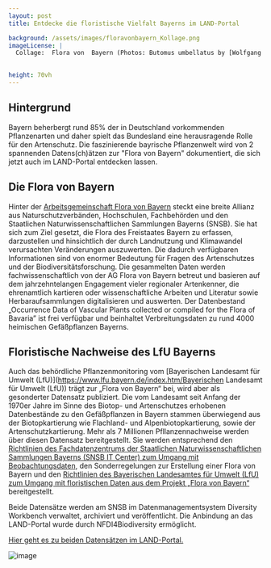 ```yaml
---
layout: post
title: Entdecke die floristische Vielfalt Bayerns im LAND-Portal

background: /assets/images/floravonbayern_Kollage.png
imageLicense: |
  Collage:  Flora von  Bayern (Photos: Butomus umbellatus by [Wolfgang Ahlmer](https://www.gbif.org/occurrence/2811466337), Linum viscosum L.  by [Andreas Zehm](https://www.gbif.org/occurrence/2809908448), Pulsatilla vulgaris Mill. by [Burkhard Biel](https://www.gbif.org/occurrence/2811322414), Gentiana asclepiadea L.  by [Sebastian Hollinger](https://www.gbif.org/occurrence/2811314413), Drosera rotundifolia L. by [Burkhard Biel](https://www.gbif.org/occurrence/2811319390), Tulipa sylvestris subsp. sylvestris by [Burkhard Biel] (https://www.gbif.org/occurrence/2811466550)

 
height: 70vh
---
```


## Hintergrund
Bayern beherbergt rund 85% der in Deutschland vorkommenden Pflanzenarten und daher spielt das Bundesland eine herausragende Rolle für den Artenschutz. Die faszinierende bayrische Pflanzenwelt wird von 2 spannenden Datens(ch)ätzen zur "Flora von Bayern" dokumentiert, die sich jetzt auch im LAND-Portal entdecken lassen.
 
## Die Flora von Bayern

Hinter der [Arbeitsgemeinschaft Flora von Bayern](https://web.archive.org/web/20230529093523/https://wiki.bayernflora.de/web/AG_Flora_von_Bayern) steckt eine breite Allianz aus Naturschutzverbänden, Hochschulen, Fachbehörden und den Staatlichen Naturwissenschaftlichen Sammlungen Bayerns (SNSB). Sie hat sich zum Ziel gesetzt, die Flora des Freistaates Bayern zu erfassen, darzustellen und hinsichtlich der durch Landnutzung und Klimawandel verursachten Veränderungen auszuwerten. Die dadurch verfügbaren Informationen sind von enormer Bedeutung für Fragen des Artenschutzes und der Biodiversitätsforschung. Die gesammelten Daten werden fachwissenschaftlich von der AG Flora von Bayern betreut und basieren auf dem jahrzehntelangen Engagement vieler regionaler Artenkenner, die ehrenamtlich kartieren oder wissenschaftliche Arbeiten und Literatur sowie Herbaraufsammlungen digitalisieren und auswerten. Der Datenbestand „Occurrence Data of Vascular Plants collected or compiled for the Flora of Bavaria” ist frei verfügbar und beinhaltet Verbreitungsdaten zu rund 4000 heimischen Gefäßpflanzen Bayerns.

## Floristische Nachweise des LfU Bayerns

Auch das behördliche Pflanzenmonitoring vom [Bayerischen Landesamt für Umwelt (LfU)](https://www.lfu.bayern.de/index.htm/Bayerischen Landesamt für Umwelt (LfU)) trägt zur „Flora von Bayern“ bei, wird aber als gesonderter Datensatz publiziert. Die vom Landesamt seit Anfang der 1970er Jahre im Sinne des Biotop- und Artenschutzes erhobenen Datenbestände zu den Gefäßpflanzen in Bayern stammen überwiegend aus der Biotopkartierung wie Flachland- und Alpenbiotopkartierung, sowie der Artenschutzkartierung. Mehr als 7 Millionen Pfllanzennachweise werden über diesen Datensatz bereitgestellt. Sie werden entsprechend den [Richtlinien des Fachdatenzentrums der Staatlichen Naturwissenschaftlichen Sammlungen Bayerns (SNSB IT Center) zum Umgang mit Beobachtungsdaten](https://web.archive.org/web/20180125192818/http://wiki.bayernflora.de/web/Richtlinien_des_Fachdatenzentrums_der_Staatlichen_Naturwissenschaftlichen_Sammlungen_Bayerns_(SNBS_IT_Center)_zum_Umgang_mit_Beobachtungsdaten), den Sonderregelungen zur Erstellung einer Flora von Bayern und den [Richtlinien des Bayerischen Landesamtes für Umwelt (LfU) zum Umgang mit floristischen Daten aus dem Projekt „Flora von Bayern“](https://web.archive.org/web/20230408091013/http://species-id.net/o/media/4/4b/Flora_von_Bayern_Richtlinien_LfU-ASK-160615_wit.pdf) bereitgestellt.

Beide Datensätze werden am SNSB im Datenmanagementsystem Diversity Workbench verwaltet, archiviert und veröffentlicht. Die Anbindung an das LAND-Portal wurde durch NFDI4Biodiversity ermöglicht.

[Hier geht es zu beiden Datensätzen im LAND-Portal.]({{site.url}}occurrence/search/?datasetKey=64dabd3c-4f34-4520-b9dd-d227a0bf1582&datasetKey=8ea4250e-0ff0-44f8-812e-bffc3b9ba2a4)

![image](/assets/images/Logos_Datensätze/Flora_von_Bayern.jpg)







